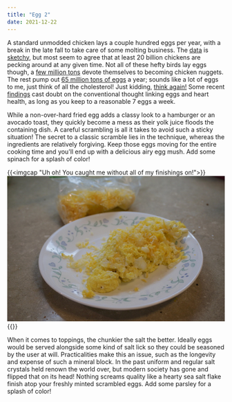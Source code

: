 ```yaml
---
title: "Egg 2"
date: 2021-12-22
---
```


A standard unmodded chicken lays a couple hundred eggs per year, with a break in the late fall to take care of some molting business. The [data](https://sentientmedia.org/number-of-chickens-in-the-us/) is [sketchy](https://www.fao.org/livestock-systems/resources/key-facts/en/), but most seem to agree that at least 20 billion chickens are pecking around at any given time. Not all of these hefty birds lay eggs though, a [few million tons](https://www.fao.org/3/cb4479en/cb4479en.pdf) devote themselves to becoming chicken nuggets. The rest pump out [65 million tons of eggs](https://www.fao.org/3/i6421e/i6421e.pdf) a year; sounds like a lot of eggs to me, just think of all the cholesterol! Just kidding, [think again!](https://en.wikipedia.org/wiki/Egg_as_food#Cardiovascular_risk) Some recent [findings](https://www.mayoclinic.org/diseases-conditions/high-blood-cholesterol/expert-answers/cholesterol/faq-20058468) cast doubt on the conventional thought linking eggs and heart health, as long as you keep to a reasonable 7 eggs a week.

While a non-over-hard fried egg adds a classy look to a hamburger or an avocado toast, they quickly become a mess as their yolk juice floods the containing dish. A careful scrambling is all it takes to avoid such a sticky situation! The secret to a classic scramble lies in the technique, whereas the ingredients are relatively forgiving. Keep those eggs moving for the entire cooking time and you'll end up with a delicious airy egg mush. Add some spinach for a splash of color!

{{<imgcap "Uh oh! You caught me without all of  my finishings on!">}}![](bare.jpg){{</imgcap>}}

When it comes to toppings, the chunkier the salt the better. Ideally eggs would be served alongside some kind of salt lick so they could be seasoned by the user at will. Practicalities make this an issue, such as the longevity and expense of such a mineral block. In the past uniform and regular salt crystals held renown the world over, but modern society has gone and flipped that on its head! Nothing screams quality like a hearty sea salt flake finish atop your freshly minted scrambled eggs. Add some parsley for a splash of color!
